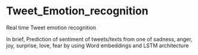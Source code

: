 # Tweet_Emotion_recognition
Real time Tweet emotion recognition

In brief, Prediction of sentiment of tweets/texts from one of sadness, anger, joy, surprise, love, fear by using Word embeddings and LSTM architecture
